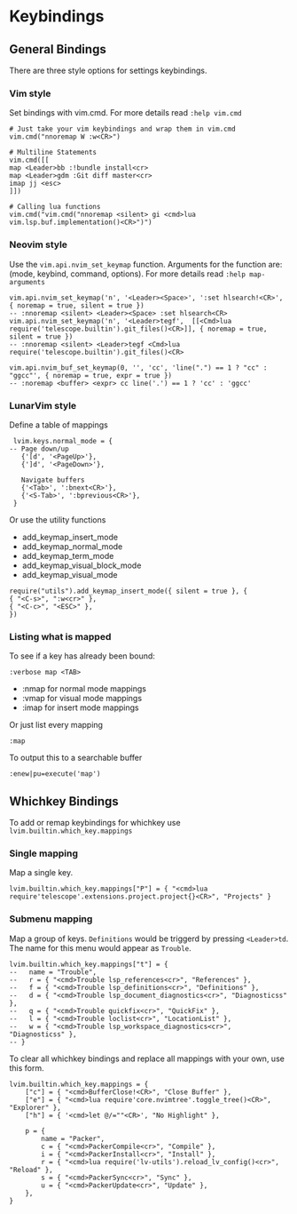 # Keybindings

## General Bindings
There are three style options for settings keybindings.  
### Vim style
Set bindings with vim.cmd.  For more details read `:help vim.cmd`

```
# Just take your vim keybindings and wrap them in vim.cmd
vim.cmd("nnoremap W :w<CR>")

# Multiline Statements
vim.cmd([[
map <Leader>bb :!bundle install<cr>
map <Leader>gdm :Git diff master<cr>
imap jj <esc>
]])

# Calling lua functions
vim.cmd("vim.cmd("nnoremap <silent> gi <cmd>lua vim.lsp.buf.implementation()<CR>")")
```
### Neovim style
Use the `vim.api.nvim_set_keymap` function. Arguments for the function are: (mode, keybind, command, options).  For more details read `:help map-arguments`

```
vim.api.nvim_set_keymap('n', '<Leader><Space>', ':set hlsearch!<CR>', { noremap = true, silent = true })
-- :nnoremap <silent> <Leader><Space> :set hlsearch<CR>
vim.api.nvim_set_keymap('n', '<Leader>tegf',  [[<Cmd>lua require('telescope.builtin').git_files()<CR>]], { noremap = true, silent = true })
-- :nnoremap <silent> <Leader>tegf <Cmd>lua require('telescope.builtin').git_files()<CR>

vim.api.nvim_buf_set_keymap(0, '', 'cc', 'line(".") == 1 ? "cc" : "ggcc"', { noremap = true, expr = true })
-- :noremap <buffer> <expr> cc line('.') == 1 ? 'cc' : 'ggcc'
```

### LunarVim style
Define a table of mappings
```
 lvim.keys.normal_mode = {
-- Page down/up
   {'[d', '<PageUp>'},
   {']d', '<PageDown>'},

   Navigate buffers
   {'<Tab>', ':bnext<CR>'},
   {'<S-Tab>', ':bprevious<CR>'},
 }
 ```

 Or use the utility functions 
 * add_keymap_insert_mode
 * add_keymap_normal_mode
 * add_keymap_term_mode
 * add_keymap_visual_block_mode
 * add_keymap_visual_mode

 ```
 require("utils").add_keymap_insert_mode({ silent = true }, {
 { "<C-s>", ":w<cr>" },
 { "<C-c>", "<ESC>" },
 })
 ```

### Listing what is mapped
To see if a key has already been bound:
```
:verbose map <TAB>
```
* :nmap for normal mode mappings
* :vmap for visual mode mappings
* :imap for insert mode mappings

Or just list every mapping
```
:map
```

To output this to a searchable buffer
```
:enew|pu=execute('map')
```

## Whichkey Bindings
To add or remap keybindings for whichkey use `lvim.builtin.which_key.mappings`

### Single mapping
Map a single key.
```
lvim.builtin.which_key.mappings["P"] = { "<cmd>lua require'telescope'.extensions.project.project{}<CR>", "Projects" }
```

### Submenu mapping
Map a group of keys.  `Definitions` would be triggerd by pressing `<Leader>td`. The name for this menu would appear as `Trouble`.
```
lvim.builtin.which_key.mappings["t"] = {
--   name = "Trouble",
--   r = { "<cmd>Trouble lsp_references<cr>", "References" },
--   f = { "<cmd>Trouble lsp_definitions<cr>", "Definitions" },
--   d = { "<cmd>Trouble lsp_document_diagnostics<cr>", "Diagnosticss" },
--   q = { "<cmd>Trouble quickfix<cr>", "QuickFix" },
--   l = { "<cmd>Trouble loclist<cr>", "LocationList" },
--   w = { "<cmd>Trouble lsp_workspace_diagnostics<cr>", "Diagnosticss" },
-- }
```

To clear all whichkey bindings and replace all mappings with your own, use this form.
```
lvim.builtin.which_key.mappings = {
	["c"] = { "<cmd>BufferClose!<CR>", "Close Buffer" },
	["e"] = { "<cmd>lua require'core.nvimtree'.toggle_tree()<CR>", "Explorer" },
	["h"] = { '<cmd>let @/=""<CR>', "No Highlight" },

	p = {
		name = "Packer",
		c = { "<cmd>PackerCompile<cr>", "Compile" },
		i = { "<cmd>PackerInstall<cr>", "Install" },
		r = { "<cmd>lua require('lv-utils').reload_lv_config()<cr>", "Reload" },
		s = { "<cmd>PackerSync<cr>", "Sync" },
		u = { "<cmd>PackerUpdate<cr>", "Update" },
	},
}
```
